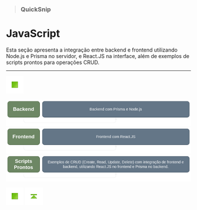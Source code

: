 > ### QuickSnip

# JavaScript

Esta seção apresenta a integração entre backend e frontend utilizando Node.js e Prisma no servidor, e React.JS na interface, além de exemplos de scripts prontos para operações CRUD.

---

<!-- Botões de navegação -->
[![Início](../images/control/11273_control_stop_icon.png)](../README.md#quicksnip "Início")
<!-- /Botões de navegação -->

[![Backend com React.JS](./images/Backend.png)](./Backend_com_Prisma_e_Node.js/README.md#quicksnip "Backend com React.JS")
[![Frontend com React.JS](./images/Fronteend.png)](./Frontend_com_React.JS/README.md#quicksnip "Frontend com React.JS")
[![Scripts prontos com React.JS](./images/Scripts_Prontos.png)](./Scripts_Prontos_Backend_e_Frontend/README.md#quicksnip "Scripts prontos com React.JS")

<!-- Botões de navegação -->
[![Início](../images/control/11273_control_stop_icon.png)](../README.md#quicksnip "Início")
[![Início](../images/control/11277_control_stop_up_icon.png)](./README.md#quicksnip "Topo")
<!-- /Botões de navegação -->

